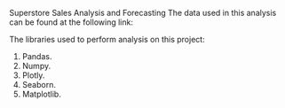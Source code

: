 Superstore Sales Analysis and Forecasting
The data used in this analysis can be found at the following link:

The libraries used to perform analysis on this project:
1. Pandas.
2. Numpy.
3. Plotly.
4. Seaborn.
5. Matplotlib.
